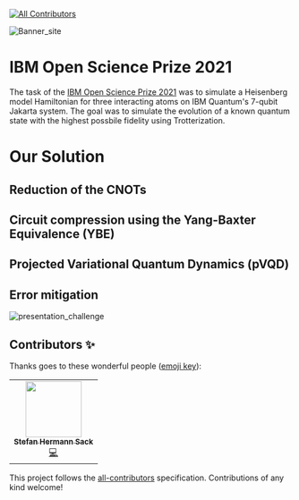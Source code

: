 
<!-- ALL-CONTRIBUTORS-BADGE:START - Do not remove or modify this section -->
[![All Contributors](https://img.shields.io/badge/all_contributors-1-orange.svg?style=flat-square)](#contributors-)
<!-- ALL-CONTRIBUTORS-BADGE:END -->
![Banner_site](https://user-images.githubusercontent.com/45107198/165936349-0fd0f1d0-8cf0-4005-8b25-d64f819ed087.png)


# IBM Open Science Prize 2021

The task of the [IBM Open Science Prize 2021](https://ibmquantumawards.bemyapp.com/#/event) was to simulate a Heisenberg model Hamiltonian for three interacting atoms on IBM Quantum's 7-qubit Jakarta system. The goal was to simulate the evolution of a known quantum state with the highest possbile fidelity using Trotterization. 


# Our Solution

## Reduction of the CNOTs

## Circuit compression using the Yang-Baxter Equivalence (YBE)

## Projected Variational Quantum Dynamics (pVQD)

## Error mitigation

![presentation_challenge](https://user-images.githubusercontent.com/45107198/165741152-e51cc377-c94a-4b98-a3e7-22f59233235e.png)

## Contributors ✨

Thanks goes to these wonderful people ([emoji key](https://allcontributors.org/docs/en/emoji-key)):

<!-- ALL-CONTRIBUTORS-LIST:START - Do not remove or modify this section -->
<!-- prettier-ignore-start -->
<!-- markdownlint-disable -->
<table>
  <tr>
    <td align="center"><a href="https://github.com/shsack"><img src="https://avatars.githubusercontent.com/u/45107198?v=4?s=100" width="100px;" alt=""/><br /><sub><b>Stefan Hermann Sack</b></sub></a><br /><a href="https://github.com/shsack/IBM-challenge/commits?author=shsack" title="Code">💻</a></td>
  </tr>
</table>

<!-- markdownlint-restore -->
<!-- prettier-ignore-end -->

<!-- ALL-CONTRIBUTORS-LIST:END -->

This project follows the [all-contributors](https://github.com/all-contributors/all-contributors) specification. Contributions of any kind welcome!